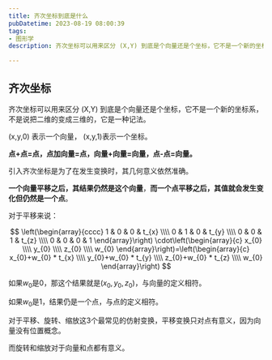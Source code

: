 ```yaml
---
title: 齐次坐标到底是什么
pubDatetime: 2023-08-19 08:00:39
tags: 
- 图形学
description: 齐次坐标可以用来区分 (X,Y) 到底是个向量还是个坐标，它不是一个新的坐标系，不是说把二维的变成三维的，它是一种记法。

---
```


## 齐次坐标

齐次坐标可以用来区分 (X,Y) 到底是个向量还是个坐标，它不是一个新的坐标系，不是说把二维的变成三维的，它是一种记法。

(x,y,0) 表示一个向量， (x,y,1)表示一个坐标。

**点+点=点，点加向量=点，向量+向量=向量，点-点=向量。**

引入齐次坐标是为了在发生变换时，其几何意义依然准确。

**一个向量平移之后，其结果仍然是这个向量**，**而一个点平移之后，其值就会发生变化但仍然是一个点**。

对于平移来说：

$$
\left(\begin{array}{cccc}
1 & 0 & 0 & t_{x} \\\\
0 & 1 & 0 & t_{y} \\\\
0 & 0 & 1 & t_{z} \\\\
0 & 0 & 0 & 1
\end{array}\right) \cdot\left(\begin{array}{c}
x_{0} \\\\
y_{0} \\\\
z_{0} \\\\
w_{0}
\end{array}\right)=\left(\begin{array}{c}
x_{0}+w_{0} * t_{x} \\\\
y_{0}+w_{0} * t_{y} \\\\
z_{0}+w_{0} * t_{z} \\\\
w_{0}
\end{array}\right)
$$

如果$w_{0}$是0，那这个结果就是$\left(x_{0}, y_{0}, z_{0}\right)$，与向量的定义相符。

如果$w_{0}$是1，结果仍是一个点，与点的定义相符。


对于平移、旋转、缩放这3个最常见的仿射变换，平移变换只对点有意义，因为向量没有位置概念。

而旋转和缩放对于向量和点都有意义。
